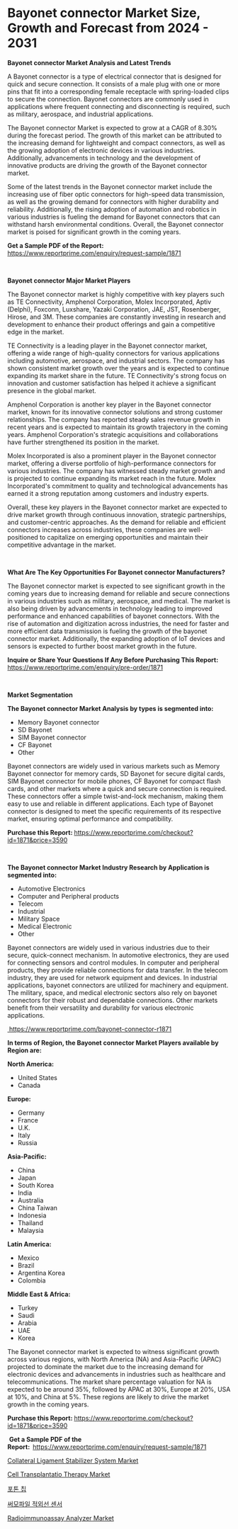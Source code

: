 <p><h1>Bayonet connector Market Size, Growth and Forecast from 2024 - 2031</h1></p><p><strong>Bayonet connector Market Analysis and Latest Trends</strong></p>
<p><p>A Bayonet connector is a type of electrical connector that is designed for quick and secure connection. It consists of a male plug with one or more pins that fit into a corresponding female receptacle with spring-loaded clips to secure the connection. Bayonet connectors are commonly used in applications where frequent connecting and disconnecting is required, such as military, aerospace, and industrial applications.</p><p>The Bayonet connector Market is expected to grow at a CAGR of 8.30% during the forecast period. The growth of this market can be attributed to the increasing demand for lightweight and compact connectors, as well as the growing adoption of electronic devices in various industries. Additionally, advancements in technology and the development of innovative products are driving the growth of the Bayonet connector market.</p><p>Some of the latest trends in the Bayonet connector market include the increasing use of fiber optic connectors for high-speed data transmission, as well as the growing demand for connectors with higher durability and reliability. Additionally, the rising adoption of automation and robotics in various industries is fueling the demand for Bayonet connectors that can withstand harsh environmental conditions. Overall, the Bayonet connector market is poised for significant growth in the coming years.</p></p>
<p><strong>Get a Sample PDF of the Report:&nbsp;</strong> <a href="https://www.reportprime.com/enquiry/request-sample/1871">https://www.reportprime.com/enquiry/request-sample/1871</a></p>
<p>&nbsp;</p>
<p><strong>Bayonet connector Major Market Players</strong></p>
<p><p>The Bayonet connector market is highly competitive with key players such as TE Connectivity, Amphenol Corporation, Molex Incorporated, Aptiv (Delphi), Foxconn, Luxshare, Yazaki Corporation, JAE, JST, Rosenberger, Hirose, and 3M. These companies are constantly investing in research and development to enhance their product offerings and gain a competitive edge in the market.</p><p>TE Connectivity is a leading player in the Bayonet connector market, offering a wide range of high-quality connectors for various applications including automotive, aerospace, and industrial sectors. The company has shown consistent market growth over the years and is expected to continue expanding its market share in the future. TE Connectivity's strong focus on innovation and customer satisfaction has helped it achieve a significant presence in the global market.</p><p>Amphenol Corporation is another key player in the Bayonet connector market, known for its innovative connector solutions and strong customer relationships. The company has reported steady sales revenue growth in recent years and is expected to maintain its growth trajectory in the coming years. Amphenol Corporation's strategic acquisitions and collaborations have further strengthened its position in the market.</p><p>Molex Incorporated is also a prominent player in the Bayonet connector market, offering a diverse portfolio of high-performance connectors for various industries. The company has witnessed steady market growth and is projected to continue expanding its market reach in the future. Molex Incorporated's commitment to quality and technological advancements has earned it a strong reputation among customers and industry experts.</p><p>Overall, these key players in the Bayonet connector market are expected to drive market growth through continuous innovation, strategic partnerships, and customer-centric approaches. As the demand for reliable and efficient connectors increases across industries, these companies are well-positioned to capitalize on emerging opportunities and maintain their competitive advantage in the market.</p></p>
<p>&nbsp;</p>
<p><strong>What Are The Key Opportunities For Bayonet connector Manufacturers?</strong></p>
<p><p>The Bayonet connector market is expected to see significant growth in the coming years due to increasing demand for reliable and secure connections in various industries such as military, aerospace, and medical. The market is also being driven by advancements in technology leading to improved performance and enhanced capabilities of bayonet connectors. With the rise of automation and digitization across industries, the need for faster and more efficient data transmission is fueling the growth of the bayonet connector market. Additionally, the expanding adoption of IoT devices and sensors is expected to further boost market growth in the future.</p></p>
<p><strong>Inquire or Share Your Questions If Any Before Purchasing This Report:</strong> <a href="https://www.reportprime.com/enquiry/pre-order/1871">https://www.reportprime.com/enquiry/pre-order/1871</a></p>
<p>&nbsp;</p>
<p><strong>Market Segmentation</strong></p>
<p><strong>The Bayonet connector Market Analysis by types is segmented into:</strong></p>
<p><ul><li>Memory Bayonet connector</li><li>SD Bayonet</li><li>SIM Bayonet connector</li><li>CF Bayonet</li><li>Other</li></ul></p>
<p><p>Bayonet connectors are widely used in various markets such as Memory Bayonet connector for memory cards, SD Bayonet for secure digital cards, SIM Bayonet connector for mobile phones, CF Bayonet for compact flash cards, and other markets where a quick and secure connection is required. These connectors offer a simple twist-and-lock mechanism, making them easy to use and reliable in different applications. Each type of Bayonet connector is designed to meet the specific requirements of its respective market, ensuring optimal performance and compatibility.</p></p>
<p><strong>Purchase this Report:&nbsp;</strong><a href="https://www.reportprime.com/checkout?id=1871&price=3590">https://www.reportprime.com/checkout?id=1871&price=3590</a></p>
<p>&nbsp;</p>
<p><strong>The Bayonet connector Market Industry Research by Application is segmented into:</strong></p>
<p><ul><li>Automotive Electronics</li><li>Computer and Peripheral products</li><li>Telecom</li><li>Industrial</li><li>Military Space</li><li>Medical Electronic</li><li>Other</li></ul></p>
<p><p>Bayonet connectors are widely used in various industries due to their secure, quick-connect mechanism. In automotive electronics, they are used for connecting sensors and control modules. In computer and peripheral products, they provide reliable connections for data transfer. In the telecom industry, they are used for network equipment and devices. In industrial applications, bayonet connectors are utilized for machinery and equipment. The military, space, and medical electronic sectors also rely on bayonet connectors for their robust and dependable connections. Other markets benefit from their versatility and durability for various electronic applications.</p></p>
<p><a href="https://www.reportprime.com/bayonet-connector-r1871">&nbsp;https://www.reportprime.com/bayonet-connector-r1871</a></p>
<p><strong>In terms of Region, the Bayonet connector Market Players available by Region are:</strong></p>
<p>
    <p> <strong> North America: </strong>
        <ul>
            <li>United States</li>
            <li>Canada</li>
        </ul>
        </p> 
    <p> <strong> Europe: </strong>
        <ul>
            <li>Germany</li>
            <li>France</li>
            <li>U.K.</li>
            <li>Italy</li>
            <li>Russia</li>
        </ul>
        </p> 
    <p> <strong> Asia-Pacific: </strong>
        <ul>
            <li>China</li>
            <li>Japan</li>
            <li>South Korea</li>
            <li>India</li>
            <li>Australia</li>
            <li>China Taiwan</li>
            <li>Indonesia</li>
            <li>Thailand</li>
            <li>Malaysia</li>
        </ul>
        </p> 
    <p> <strong> Latin America: </strong>
        <ul>
            <li>Mexico</li>
            <li>Brazil</li>
            <li>Argentina Korea</li>
            <li>Colombia</li>
        </ul>
        </p> 
    <p> <strong> Middle East & Africa: </strong>
        <ul>
            <li>Turkey</li>
            <li>Saudi</li>
            <li>Arabia</li>
            <li>UAE</li>
            <li>Korea</li>
        </ul>
    </p>
    </p>
<p><p>The Bayonet connector market is expected to witness significant growth across various regions, with North America (NA) and Asia-Pacific (APAC) projected to dominate the market due to the increasing demand for electronic devices and advancements in industries such as healthcare and telecommunications. The market share percentage valuation for NA is expected to be around 35%, followed by APAC at 30%, Europe at 20%, USA at 10%, and China at 5%. These regions are likely to drive the market growth in the coming years.</p></p>
<p><strong>Purchase this Report: </strong><a href="https://www.reportprime.com/checkout?id=1871&price=3590">https://www.reportprime.com/checkout?id=1871&price=3590</a></p>
<p>&nbsp;<strong>Get a Sample PDF of the Report:&nbsp;&nbsp;</strong><a href="https://www.reportprime.com/enquiry/request-sample/1871">https://www.reportprime.com/enquiry/request-sample/1871</a></p>
<p><strong></strong></p>
<p><p><a href="https://issuu.com/reportprime-2/docs/collateral-ligament-stabilizer-system-market-size-">Collateral Ligament Stabilizer System Market</a></p><p><a href="https://medium.com/@qomarcintya76/evaluating-global-cell-transplantatio-therapy-market-trends-and-growth-opportunities-by-region-fbb421f3e6c1">Cell Transplantatio Therapy Market</a></p><p><a href="https://github.com/ThomasElmes2022/Market-Research-Report-List-1/blob/main/943814323530.md">포톤 칩</a></p><p><a href="https://github.com/risastia4/Market-Research-Report-List-1/blob/main/575216123444.md">써모파일 적외선 센서</a></p><p><a href="https://medium.com/@lynchkunal822024/global-radioimmunoassay-analyzer-market-analysis-trends-forecasts-and-growth-opportunities-2024-50b2002f2c30">Radioimmunoassay Analyzer Market</a></p></p>